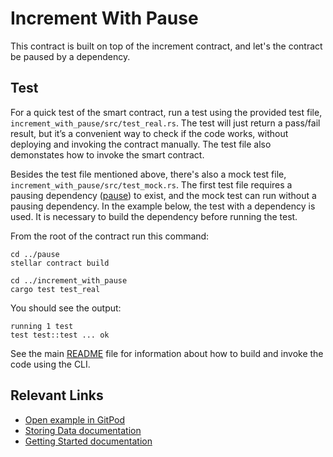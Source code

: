 # Increment With Pause
This contract is built on top of the increment contract, and let's the contract be paused by a dependency. 

## Test
For a quick test of the smart contract, run a test using the provided test file, `increment_with_pause/src/test_real.rs`. The test will just return a pass/fail result, but it’s a convenient way to check if the code works, without deploying and invoking the contract manually. The test file also demonstates how to invoke the smart contract. 

Besides the test file mentioned above, there's also a mock test file, `increment_with_pause/src/test_mock.rs`. The first test file requires a pausing dependency ([pause](../pause)) to exist, and the mock test can run without a pausing dependency. In the example below, the test with a dependency is used. It is necessary to build the dependency before running the test.

From the root of the contract run this command:

```
cd ../pause
stellar contract build

cd ../increment_with_pause
cargo test test_real
```

You should see the output:

```
running 1 test
test test::test ... ok
```

See the main [README](../README.md) file for information about how to build and invoke the code using the CLI.

## Relevant Links
- [Open example in GitPod](https://gitpod.io/#https://github.com/stellar/soroban-examples)
- [Storing Data documentation](https://developers.stellar.org/docs/build/smart-contracts/getting-started/storing-data)
- [Getting Started documentation](https://developers.stellar.org/docs/build/smart-contracts/getting-started)

